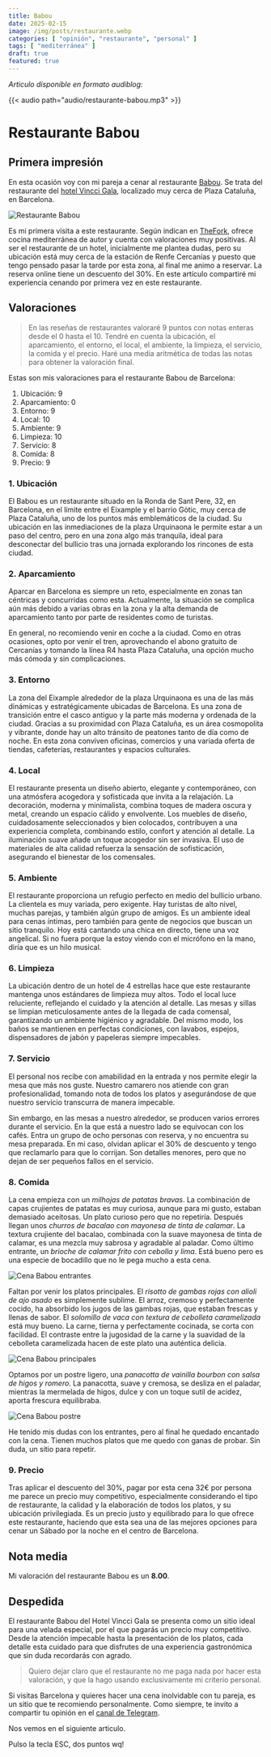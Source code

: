 ```yaml
---
title: Babou
date: 2025-02-15
image: /img/posts/restaurante.webp
categories: [ "opinión", "restaurante", "personal" ]
tags: [ "mediterránea" ]
draft: true
featured: true
---
```


*Articulo disponible en formato audiblog:*

{{< audio path="audio/restaurante-babou.mp3" >}}

# Restaurante Babou

## Primera impresión

En esta ocasión voy con mi pareja a cenar al restaurante [Babou](https://babourestaurant.com/). Se trata del restaurante del [hotel Vincci Gala](https://www.vinccihoteles.com/hoteles/barcelona/vincci-gala), localizado muy cerca de Plaza Cataluña, en Barcelona.

![Restaurante Babou](/img/babou.webp)

Es mi primera visita a este restaurante. Según indican en [TheFork](https://www.thefork.es), ofrece cocina mediterránea de autor y cuenta con valoraciones muy positivas. Al ser el restaurante de un hotel, inicialmente me plantea dudas, pero su ubicación está muy cerca de la estación de Renfe Cercanías y puesto que tengo pensado pasar la tarde por esta zona, al final me animo a reservar. La reserva online tiene un descuento del 30%. En este artículo compartiré mi experiencia cenando por primera vez en este restaurante.

## Valoraciones

> En las reseñas de restaurantes valoraré 9 puntos con notas enteras desde el 0 hasta el 10. Tendré en cuenta la ubicación, el aparcamiento, el entorno, el local, el ambiente, la limpieza, el servicio, la comida y el precio. Haré una media aritmética de todas las notas para obtener la valoración final.

Estas son mis valoraciones para el restaurante Babou de Barcelona:

1. Ubicación: 9
2. Aparcamiento: 0
3. Entorno: 9
4. Local: 10
5. Ambiente: 9
6. Limpieza: 10
7. Servicio: 8
8. Comida: 8
9. Precio: 9

### 1. Ubicación

El Babou es un restaurante situado en la Ronda de Sant Pere, 32, en Barcelona, en el límite entre el Eixample y el barrio Gòtic, muy cerca de Plaza Cataluña, uno de los puntos más emblemáticos de la ciudad. Su ubicación en las inmediaciones de la plaza Urquinaona le permite estar a un paso del centro, pero en una zona algo más tranquila, ideal para desconectar del bullicio tras una jornada explorando los rincones de esta ciudad.

### 2. Aparcamiento

Aparcar en Barcelona es siempre un reto, especialmente en zonas tan céntricas y concurridas como esta. Actualmente, la situación se complica aún más debido a varias obras en la zona y la alta demanda de aparcamiento tanto por parte de residentes como de turistas.

En general, no recomiendo venir en coche a la ciudad. Como en otras ocasiones, opto por venir el tren, aprovechando el abono gratuito de Cercanías y tomando la línea R4 hasta Plaza Cataluña, una opción mucho más cómoda y sin complicaciones.

### 3. Entorno

La zona del Eixample alrededor de la plaza Urquinaona es una de las más dinámicas y estratégicamente ubicadas de Barcelona. Es una zona de transición entre el casco antiguo y la parte más moderna y ordenada de la ciudad. Gracias a su proximidad con Plaza Cataluña, es un área cosmopolita y vibrante, donde hay un alto tránsito de peatones tanto de día como de noche. En esta zona conviven oficinas, comercios y una variada oferta de tiendas, cafeterías, restaurantes y espacios culturales.

### 4. Local

El restaurante presenta un diseño abierto, elegante y contemporáneo, con una atmósfera acogedora y sofisticada que invita a la relajación. La decoración, moderna y minimalista, combina toques de madera oscura y metal, creando un espacio cálido y envolvente. Los muebles de diseño, cuidadosamente seleccionados y bien colocados, contribuyen a una experiencia completa, combinando estilo, confort y atención al detalle. La iluminación suave añade un toque acogedor sin ser invasiva. El uso de materiales de alta calidad refuerza la sensación de sofisticación, asegurando el bienestar de los comensales.

### 5. Ambiente

El restaurante proporciona un refugio perfecto en medio del bullicio urbano. La clientela es muy variada, pero exigente. Hay turistas de alto nivel, muchas parejas, y también algún grupo de amigos. Es un ambiente ideal para cenas íntimas, pero también para gente de negocios que buscan un sitio tranquilo. Hoy está cantando una chica en directo, tiene una voz angelical. Si no fuera porque la estoy viendo con el micrófono en la mano, diría que es un hilo musical.

### 6. Limpieza

La ubicación dentro de un hotel de 4 estrellas hace que este restaurante mantenga unos estándares de limpieza muy altos. Todo el local luce reluciente, reflejando el cuidado y la atención al detalle. Las mesas y sillas se limpian meticulosamente antes de la llegada de cada comensal, garantizando un ambiente higiénico y agradable. Del mismo modo, los baños se mantienen en perfectas condiciones, con lavabos, espejos, dispensadores de jabón y papeleras siempre impecables.

### 7. Servicio

El personal nos recibe con amabilidad en la entrada y nos permite elegir la mesa que más nos guste. Nuestro camarero nos atiende con gran profesionalidad, tomando nota de todos los platos y asegurándose de que nuestro servicio transcurra de manera impecable.

Sin embargo, en las mesas a nuestro alrededor, se producen varios errores durante el servicio. En la que está a nuestro lado se equivocan con los cafés. Entra un grupo de ocho personas con reserva, y no encuentra su mesa preparada. En mi caso, olvidan aplicar el 30% de descuento y tengo que reclamarlo para que lo corrijan. Son detalles menores, pero que no dejan de ser pequeños fallos en el servicio.

### 8. Comida

La cena empieza con un *milhojas de patatas bravas*. La combinación de capas crujientes de patatas es muy curiosa, aunque para mi gusto, estaban demasiado aceitosas. Un plato curioso pero que no repetiría. Después llegan unos *churros de bacalao con mayonesa de tinta de calamar*. La textura crujiente del bacalao, combinada con la suave mayonesa de tinta de calamar, es una mezcla muy sabrosa y agradable al paladar. Como último entrante, un *brioche de calamar frito con cebolla y lima*. Está bueno pero es una especie de bocadillo que no le pega mucho a esta cena.

![Cena Babou entrantes](/img/babou-cena-entrantes.webp)

Faltan por venir los platos principales. El *risotto de gambas rojas con alioli de ajo asado* es simplemente sublime. El arroz, cremoso y perfectamente cocido, ha absorbido los jugos de las gambas rojas, que estaban frescas y llenas de sabor. El *solomillo de vaca con textura de cebolleta caramelizada* está muy bueno. La carne, tierna y perfectamente cocinada, se corta con facilidad. El contraste entre la jugosidad de la carne y la suavidad de la cebolleta caramelizada hacen de este plato una auténtica delicia.

![Cena Babou principales](/img/babou-cena-principales.webp)

Optamos por un postre ligero, una *panacotta de vainilla bourbon con salsa de higos y romero*. La panacotta, suave y cremosa, se desliza en el paladar, mientras la mermelada de higos, dulce y con un toque sutil de acidez, aporta frescura equilibraba.

![Cena Babou postre](/img/babou-cena-postre.webp)

He tenido mis dudas con los entrantes, pero al final he quedado encantado con la cena. Tienen muchos platos que me quedo con ganas de probar. Sin duda, un sitio para repetir.

### 9. Precio

Tras aplicar el descuento del 30%, pagar por esta cena 32€ por persona me parece un precio muy competitivo, especialmente considerando el tipo de restaurante, la calidad y la elaboración de todos los platos, y su ubicación privilegiada. Es un precio justo y equilibrado para lo que ofrece este restaurante, haciendo que esta sea una de las mejores opciones para cenar un Sábado por la noche en el centro de Barcelona.

## Nota media

Mi valoración del restaurante Babou es un **8.00**.

## Despedida

El restaurante Babou del Hotel Vincci Gala se presenta como un sitio ideal para una velada especial, por el que pagarás un precio muy competitivo. Desde la atención impecable hasta la presentación de los platos, cada detalle esta cuidado para que disfrutes de una experiencia gastronómica que sin duda recordarás con agrado.

> Quiero dejar claro que el restaurante no me paga nada por hacer esta valoración, y que la hago usando exclusivamente mi criterio personal.

Si visitas Barcelona y quieres hacer una cena inolvidable con tu pareja, es un sitio que te recomiendo personalmente. Como siempre, te invito a compartir tu opinión en el [canal de Telegram](https://t.me/lateclaescape).

Nos vemos en el siguiente articulo.

Pulso la tecla ESC, dos puntos wq!
